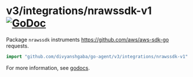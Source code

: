 # v3/integrations/nrawssdk-v1 [![GoDoc](https://godoc.org/github.com/divyanshgaba/go-agent/v3/integrations/nrawssdk-v1?status.svg)](https://godoc.org/github.com/divyanshgaba/go-agent/v3/integrations/nrawssdk-v1)

Package `nrawssdk` instruments https://github.com/aws/aws-sdk-go requests.

```go
import "github.com/divyanshgaba/go-agent/v3/integrations/nrawssdk-v1"
```

For more information, see
[godocs](https://godoc.org/github.com/divyanshgaba/go-agent/v3/integrations/nrawssdk-v1).
